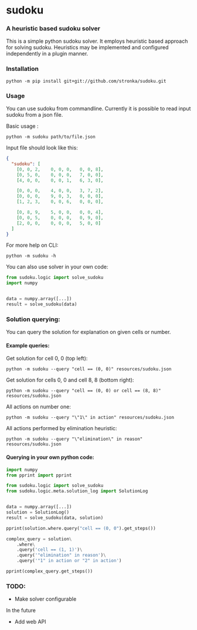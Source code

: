 # sudoku

### A heuristic based sudoku solver

This is a simple python sudoku solver. It employs heuristic based approach for solving sudoku.
Heuristics may be implemented and configured independently in a plugin manner.

### Installation
```commandline
python -m pip install git+git://github.com/stronka/sudoku.git
```

### Usage
You can use sudoku from commandline. Currently it is possible to read input sudoku from a json file. 

Basic usage :
```commandline
python -m sudoku path/to/file.json
```

Input file should look like this:

```json
{
  "sudoku": [
    [0, 0, 2,    0, 0, 0,   0, 0, 8],
    [0, 5, 0,    0, 0, 0,   7, 0, 0],
    [4, 0, 0,    0, 0, 1,   6, 3, 0],

    [0, 0, 0,    4, 0, 0,   3, 7, 2],
    [0, 0, 0,    9, 0, 3,   0, 0, 0],
    [1, 2, 3,    0, 0, 6,   0, 0, 0],

    [0, 8, 9,    5, 0, 0,   0, 0, 4],
    [0, 0, 5,    0, 0, 0,   0, 9, 0],
    [2, 0, 0,    0, 0, 0,   5, 0, 0]
  ]
}
```

For more help on CLI:
```commandline
python -m sudoku -h
```


You can also use solver in your own code:
```python
from sudoku.logic import solve_sudoku
import numpy


data = numpy.array([...])
result = solve_sudoku(data)
```

### Solution querying:
You can query the solution for explanation on given cells or number.

#### Example queries:

Get solution for cell 0, 0 (top left):
```commandline
python -m sudoku --query "cell == (0, 0)" resources/sudoku.json
```
Get solution for cells 0, 0 and cell 8, 8 (bottom right):
```commandline
python -m sudoku --query "cell == (0, 0) or cell == (8, 8)" resources/sudoku.json
``` 
All actions on number one:
```commandline
python -m sudoku --query "\"1\" in action" resources/sudoku.json
```
All actions performed by elimination heuristic:
```commandline
python -m sudoku --query "\"elimination\" in reason" resources/sudoku.json 
```

#### Querying in your own python code:
```python
import numpy
from pprint import pprint

from sudoku.logic import solve_sudoku
from sudoku.logic.meta.solution_log import SolutionLog


data = numpy.array([...])
solution = SolutionLog()
result = solve_sudoku(data, solution)

pprint(solution.where.query("cell == (0, 0").get_steps())

complex_query = solution\
    .where\
    .query('cell == (1, 1)')\
    .query('"elimination" in reason')\
    .query('"1" in action or "2" in action')

pprint(complex_query.get_steps())
```

### TODO:

* Make solver configurable

In the future

* Add web API
